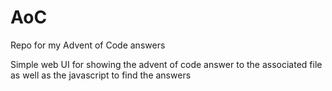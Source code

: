 # AoC
Repo for my Advent of Code answers

Simple web UI for showing the advent of code answer to the associated file as well as the javascript to find the answers
